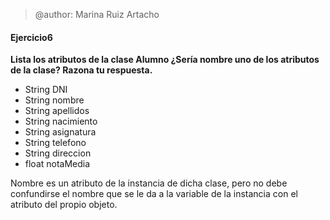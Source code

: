 > @author: Marina Ruiz Artacho

#### Ejercicio6
**Lista los atributos de la clase Alumno ¿Sería nombre uno de los atributos de la clase? Razona tu respuesta.**
* String DNI
* String nombre
* String apellidos
* String nacimiento
* String asignatura
* String telefono
* String direccion
* float notaMedia

Nombre es un atributo de la instancia de dicha clase, pero no debe confundirse el nombre que se le da a la variable de la instancia con el atributo del propio objeto.